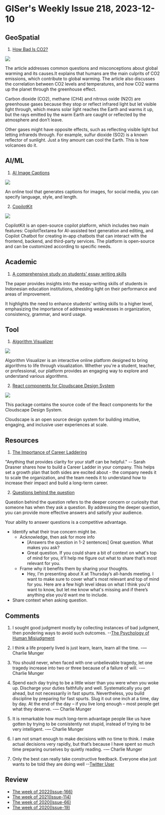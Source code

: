 # GISer's Weekly Issue 218, 2023-12-10

## GeoSpatial

1. [How Bad Is CO2?](https://unchartedterritories.tomaspueyo.com/p/how-bad-is-co2)

![](https://substackcdn.com/image/fetch/w_1456,c_limit,f_webp,q_auto:good,fl_progressive:steep/https%3A%2F%2Fsubstack-post-media.s3.amazonaws.com%2Fpublic%2Fimages%2F12f8179d-6159-4fde-9a54-5b565520368d_1600x898.png)

The article addresses common questions and misconceptions about global warming and its causes.It explains that humans are the main culprits of CO2 emissions, which contribute to global warming. The article also discusses the correlation between CO2 levels and temperatures, and how CO2 warms up the planet through the greenhouse effect.

Carbon dioxide (CO2), methane (CH4) and nitrous oxide (N2O) are greenhouse gases because they stop or reflect infrared light but let visible light through, which means solar light reaches the Earth and warms it up, but the rays emitted by the warm Earth are caught or reflected by the atmosphere and don’t leave.

Other gases might have opposite effects, such as reflecting visible light but letting infrareds through. For example, sulfur dioxide (SO2) is a known reflector of sunlight. Just a tiny amount can cool the Earth. This is how volcanoes do it.

## AI/ML

1. [AI Image Captions](https://felix.link/apps/captions)

![](https://cdn.beekka.com/blogimg/asset/202312/bg2023120501.webp)

An online tool that generates captions for images, for social media, you can specify language, style, and length.

2. [CopilotKit](CopilotKit)

![](https://private-user-images.githubusercontent.com/746397/288405135-1aa17608-46a5-4e2f-aad5-19c8f5c5f1bd.png?jwt=eyJhbGciOiJIUzI1NiIsInR5cCI6IkpXVCJ9.eyJpc3MiOiJnaXRodWIuY29tIiwiYXVkIjoicmF3LmdpdGh1YnVzZXJjb250ZW50LmNvbSIsImtleSI6ImtleTEiLCJleHAiOjE3MDIwNjE5NTQsIm5iZiI6MTcwMjA2MTY1NCwicGF0aCI6Ii83NDYzOTcvMjg4NDA1MTM1LTFhYTE3NjA4LTQ2YTUtNGUyZi1hYWQ1LTE5YzhmNWM1ZjFiZC5wbmc_WC1BbXotQWxnb3JpdGhtPUFXUzQtSE1BQy1TSEEyNTYmWC1BbXotQ3JlZGVudGlhbD1BS0lBSVdOSllBWDRDU1ZFSDUzQSUyRjIwMjMxMjA4JTJGdXMtZWFzdC0xJTJGczMlMkZhd3M0X3JlcXVlc3QmWC1BbXotRGF0ZT0yMDIzMTIwOFQxODU0MTRaJlgtQW16LUV4cGlyZXM9MzAwJlgtQW16LVNpZ25hdHVyZT04ZmJhMTIwNDMxZThmZTRkNGIzMDI3MzIyNGVkOGQxOWE2NmE1ZDlkMDMzODViM2YyMTQzOGY4YzA0ZjMxMmZmJlgtQW16LVNpZ25lZEhlYWRlcnM9aG9zdCZhY3Rvcl9pZD0wJmtleV9pZD0wJnJlcG9faWQ9MCJ9.EOaCPrP9tIZ0CCfr6dwFft5iLCLPY2ikFDn6Rxnb6SE)

CopilotKit is an open-source copilot platform, which includes two main features: CopilotTextarea for AI-assisted text generation and editing, and Copilot Chatbot for creating in-app chatbots that can interact with the frontend, backend, and third-party services. The platform is open-source and can be customized according to specific needs.

## Academic

1. [A comprehensive study on students' essay writing skills](https://typeset.io/papers/a-comprehensive-study-on-students-essay-writing-skills-1o1tope4)

The paper provides insights into the essay-writing skills of students in Indonesian education institutions, shedding light on their performance and areas of improvement.

It highlights the need to enhance students' writing skills to a higher level, emphasizing the importance of addressing weaknesses in organization, consistency, grammar, and word usage.

## Tool

1. [Algorithm Visualizer](https://github.com/algorithm-visualizer/algorithm-visualizer)

![](https://raw.githubusercontent.com/algorithm-visualizer/algorithm-visualizer/master/branding/screenshot.png)

Algorithm Visualizer is an interactive online platform designed to bring algorithms to life through visualization. Whether you're a student, teacher, or professional, our platform provides an engaging way to explore and understand various algorithms.

2. [React components for Cloudscape Design System](https://github.com/cloudscape-design/components)

![](https://cloudscape.design/6Zw7rdTfjjEEObyGF0Dn4X-2-cards.png)

This package contains the source code of the React components for the Cloudscape Design System.

Cloudscape is an open source design system for building intuitive, engaging, and inclusive user experiences at scale.

## Resources

1. [The Importance of Career Laddering](https://css-tricks.com/the-importance-of-career-laddering/)

"Anything that provides clarity for your staff can be helpful." -- Sarah Drasner shares how to build a Career Ladder in your company. This helps set a growth plan that both sides are excited about - the company needs it to scale the organization, and the team needs it to understand how to increase their impact and build a long-term career.

2. [Questions behind the question](https://newsletter.weskao.com/p/question-behind-the-question)

Question behind the question refers to the deeper concern or curiosity that someone has when they ask a question. By addressing the deeper question, you can provide more effective answers and satisify your audience.

Your ability to answer questions is a competitive advantage.

- Identify what their true concern might be.
  - Acknowledge, then ask for more info
    - [Answers the question in 1-2 sentences] Great question. What makes you ask?
    - Great question. If you could share a bit of context on what's top of mind for you, it'll help me figure out what to share that’s most relevant for you.
  - Frame why it benefits them by sharing your thoughts.
    - Hey, I'm presenting about X at Thursday’s all-hands meeting. I want to make sure to cover what's most relevant and top of mind for you. Here are a few high level ideas on what I think you'd want to know, but let me know what's missing and if there’s anything else you’d want me to include.
- Share context when asking question.

## Comments

1. I sought good judgment mostly by collecting instances of bad judgment, then pondering ways to avoid such outcomes.
   --[The Psychology of Human Misjudgment](https://fs.blog/great-talks/psychology-human-misjudgment/)

2. I think a life properly lived is just learn, learn, learn all the time. -— Charlie Munger

3. You should never, when faced with one unbelievable tragedy, let one tragedy increase into two or three because of a failure of will. -— Charlie Munger

4. Spend each day trying to be a little wiser than you were when you woke up. Discharge your duties faithfully and well. Systematically you get ahead, but not necessarily in fast spurts. Nevertheless, you build discipline by preparing for fast spurts. Slug it out one inch at a time, day by day. At the end of the day – if you live long enough – most people get what they deserve.
   -— Charlie Munger

5. It is remarkable how much long-term advantage people like us have gotten by trying to be consistently not stupid, instead of trying to be very intelligent. -— Charlie Munger

6. I am not smart enough to make decisions with no time to think. I make actual decisions very rapidly, but that’s because I have spent so much time preparing ourselves by quietly reading. -— Charlie Munger

7. Only the best can really take constructive feedback. Everyone else just wants to be told they are doing well
   --[Twitter User](https://nitter.net/jasonlk/status/1459372100603441156)

## Review

- [The week of 2022(Issue-166)](../2022/issue-166.md)
- [The week of 2021(Issue-114)](../2021/issue-114.md)
- [The week of 2020(Issue-66)](../2020/issue-66.md)
- [The week of 2020(Issue-19)](../2019/issue-19.md)
